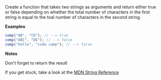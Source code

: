 Create a function that takes two strings as arguments and return either true or false depending on whether the total number of characters in the first string is equal to the toal number of characters in the second string.

**Examples**

```js
comp("AB", "CD"); // --> true
comp("ABC", "DE"); // --> false
comp("hello", "code camp"); // --> false
```

**Notes**

Don't forget to return the result

If you get stuck, take a look at the [MDN String Reference](https://developer.mozilla.org/en-US/docs/Web/JavaScript/Reference/Global_Objects/String)
